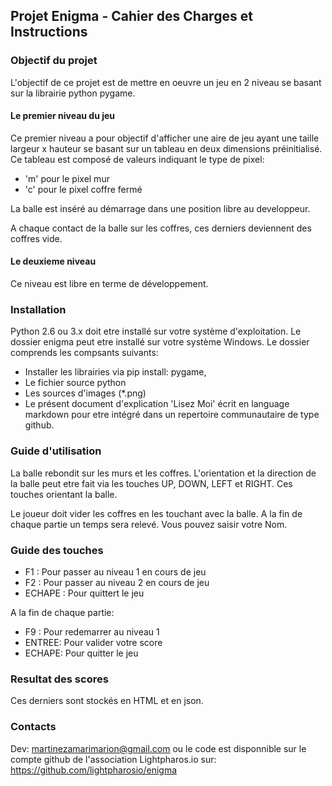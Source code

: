 ## Projet Enigma - Cahier des Charges et Instructions

### Objectif du projet

L'objectif de ce projet est de mettre en oeuvre un jeu en 2 niveau se basant sur la librairie python pygame. 

#### Le premier niveau du jeu
Ce premier niveau a pour objectif d'afficher une aire de jeu ayant une taille largeur x hauteur se basant sur un tableau en deux dimensions préinitialisé.
Ce tableau est composé de valeurs indiquant le type de pixel:

* 'm' pour le pixel mur
* 'c' pour le pixel coffre fermé

La balle est inséré au démarrage dans une position libre au developpeur.

A chaque contact de la balle sur les coffres, ces derniers deviennent des coffres vide.


#### Le deuxieme niveau
Ce niveau est libre en terme de développement. 

### Installation
Python 2.6 ou 3.x doit etre installé sur votre système d'exploitation.
Le dossier enigma peut etre installé sur votre système Windows.
Le dossier comprends les compsants suivants:
* Installer les librairies via pip install: pygame, 
* Le fichier source python 
* Les sources d'images (*.png)
* Le présent document d'explication 'Lisez Moi' écrit en language markdown pour etre intégré dans un repertoire communautaire de type github.  

### Guide d'utilisation

La balle rebondit sur les murs et les coffres. L'orientation et la direction de la balle peut etre fait via les touches UP, DOWN, LEFT et RIGHT. Ces touches orientant la balle.

Le joueur doit vider les coffres en les touchant avec la balle. A la fin de chaque partie un temps sera relevé. Vous pouvez saisir votre Nom.

### Guide des touches
* F1 : Pour passer au niveau 1 en cours de jeu
* F2 : Pour passer au niveau 2 en cours de jeu
* ECHAPE : Pour quittert le jeu

A la fin de chaque partie:
* F9 : Pour redemarrer au niveau 1
* ENTREE: Pour valider votre score
* ECHAPE: Pour quitter le jeu

### Resultat des scores
Ces derniers sont stockés en HTML et en json.



### Contacts
Dev: martinezamarimarion@gmail.com
ou le code est disponnible sur le compte github de l'association Lightpharos.io sur:
https://github.com/lightpharosio/enigma
